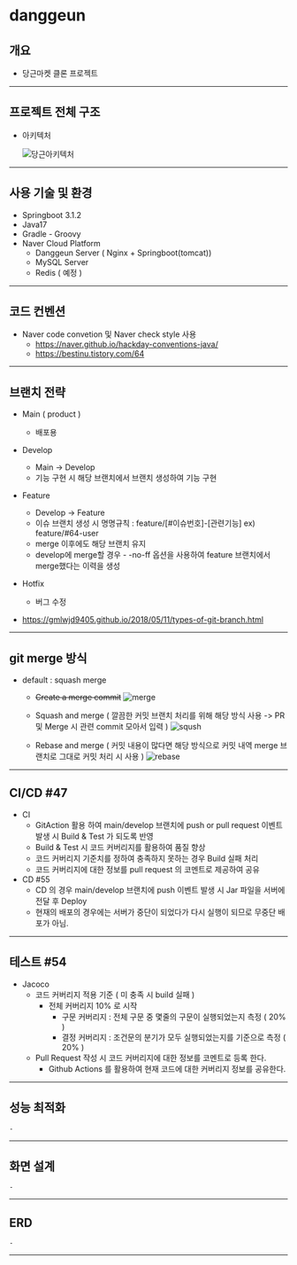 # danggeun
## 개요
- 당근마켓 클론 프로젝트
---

## 프로젝트 전체 구조
- 아키텍처
   
   ![당근아키텍처](https://github.com/f-lab-edu/danggeun/assets/75981576/02879aba-1d48-41c5-b871-48ffbfd5e1df)
---

## 사용 기술 및 환경
- Springboot 3.1.2
- Java17
- Gradle - Groovy 
- Naver Cloud Platform
  - Danggeun Server ( Nginx + Springboot(tomcat))
  - MySQL Server 
  - Redis ( 예정 ) 
---

## 코드 컨벤션 
- Naver code convetion 및 Naver check style 사용
    - https://naver.github.io/hackday-conventions-java/
    - https://bestinu.tistory.com/64
---

## 브랜치 전략
- Main ( product )
    - 배포용  
- Develop
    - Main -> Develop
    - 기능 구현 시 해당 브랜치에서 브랜치 생성하여 기능 구현 
- Feature
    - Develop -> Feature
    - 이슈 브랜치 생성 시 명명규칙 : feature/[#이슈번호]-[관련기능] ex) feature/#64-user
    - merge 이후에도 해당 브랜치 유지
    - develop에 merge할 경우   - -no-ff 옵션을 사용하여 feature 브랜치에서 merge했다는 이력을 생성
- Hotfix
    - 버그 수정 
    
- https://gmlwjd9405.github.io/2018/05/11/types-of-git-branch.html
---

## git merge 방식
- default : squash merge
    - ~~Create a merge commit~~
    ![merge](https://github.com/f-lab-edu/danggeun/assets/75981576/d4ed6e3c-593d-4d20-8f76-b809ac3fad43)

    - Squash and merge ( 깔끔한 커밋 브랜치 처리를 위해 해당 방식 사용 -> PR 및 Merge 시 관련 commit 모아서 입력 )
    ![sqush](https://github.com/f-lab-edu/danggeun/assets/75981576/cd263117-7f0a-4115-ad47-a78a395f6894)

    - Rebase and merge ( 커밋 내용이 많다면 해당 방식으로 커밋 내역 merge 브랜치로 그대로 커밋 처리 시 사용 )
    ![rebase](https://github.com/f-lab-edu/danggeun/assets/75981576/c73e49f2-bd55-451b-a5b5-07c3f0d270a0)
---

## CI/CD #47
- CI
    - GitAction 활용 하여 main/develop 브랜치에 push or pull request 이벤트 발생 시 Build & Test 가 되도록 반영
    - Build & Test 시 코드 커버리지를 활용하여 품질 향상
    - 코드 커버리지 기준치를 정하여 충족하지 못하는 경우 Build 실패 처리
    - 코드 커버리지에 대한 정보를 pull request 의 코멘트로 제공하여 공유
- CD #55
    - CD 의 경우 main/develop 브랜치에 push 이벤트 발생 시 Jar 파일을 서버에 전달 후 Deploy    
    - 현재의 배포의 경우에는 서버가 중단이 되었다가 다시 실행이 되므로 무중단 배포가 아님.
---

## 테스트 #54
- Jacoco
    - 코드 커버리지 적용 기준 ( 미 충족 시 build 실패 )
        - 전체 커버리지 10% 로 시작
            - 구문 커버리지 : 전체 구문 중 몇줄의 구문이 실행되었는지 측정 ( 20% )
            - 결정 커버리지 : 조건문의 분기가 모두 실행되었는지를 기준으로 측정 ( 20% )
    - Pull Request 작성 시 코드 커버리지에 대한 정보를 코멘트로 등록 한다.
        - Github Actions 를 활용하여 현재 코드에 대한 커버리지 정보를 공유한다.
---

## 성능 최적화
    - 
---

## 화면 설계
    -
---

## ERD
    -

---
